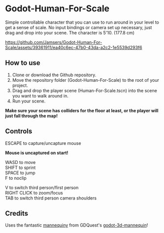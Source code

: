 # Godot-Human-For-Scale
Simple controllable character that you can use to run around in your level to get a sense of scale. No input bindings or camera set up necessary, just drag and drop into your scene. The character is 5'10. (177.8 cm)

https://github.com/Jamsers/Godot-Human-For-Scale/assets/39361911/ea40c6ec-47b0-43da-a2c2-1e5539d293f6

## How to use
1. Clone or download the Github repository.
2. Move the repository folder (Godot-Human-For-Scale) to the root of your project.
3. Drag and drop the player scene (Human-For-Scale.tscn) into the scene you want to walk around in.
4. Run your scene.

**Make sure your scene has colliders for the floor at least, or the player will just fall through the map!**

## Controls
ESCAPE to capture/uncapture mouse  

**Mouse is uncaptured on start!**  

WASD to move  
SHIFT to sprint  
SPACE to jump  
F to noclip  

V to switch third person/first person  
RIGHT CLICK to zoom/focus  
TAB to switch third person camera shoulders  


## Credits

Uses the fantastic [mannequiny](https://github.com/GDQuest/godot-3d-mannequin/tree/master/godot/assets/3d/mannequiny) from GDQuest's [godot-3d-mannequin](https://github.com/GDQuest/godot-3d-mannequin)!
